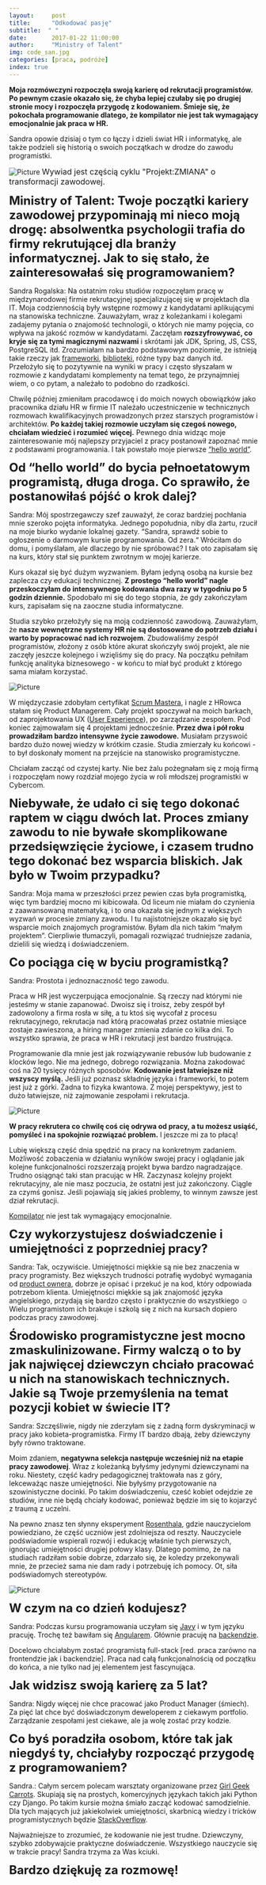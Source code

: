 ```yaml
---
layout:     post
title:      "Odkodować pasję"
subtitle:  " "
date:       2017-01-22 11:00:00 
author:     "Ministry of Talent"
img: code_san.jpg
categories: [praca, podróże]
index: true
---
```

<b> Moja rozmówczyni rozpoczęła swoją karierę od rekrutacji programistów. 
Po pewnym czasie okazało się, że chyba lepiej czułaby się po drugiej stronie mocy i rozpoczęła przygodę z kodowaniem.
Śmieje się, że pokochała programowanie dlatego, że kompilator nie jest tak wymagający emocjonalnie jak praca w HR. </b>

Sandra opowie dzisiaj o tym co łączy i dzieli świat HR i informatykę, ale także podzieli się historią o swoich początkach w drodze do zawodu programistki.



<img src="/images/code_san.jpg" class="img-responsive" alt="Picture"> <font size="3">Wywiad jest częścią cyklu "Projekt:ZMIANA" o transformacji zawodowej.</font>

<b><font size="5,5">Ministry of Talent: Twoje początki kariery zawodowej przypominają mi nieco moją drogę: absolwentka psychologii trafia do firmy rekrutującej dla branży informatycznej. Jak to się stało, że zainteresowałaś się programowaniem?</font></b>

Sandra Rogalska: Na ostatnim roku studiów rozpoczęłam pracę w międzynarodowej firmie rekrutacyjnej specjalizującej się w projektach dla IT. Moja codziennością były wstępne rozmowy z kandydatami aplikującymi na stanowiska techniczne. Zauważyłam, wraz z koleżankami i kolegami zadajemy pytania o znajomość technologii, o których nie mamy pojęcia, co wpływa na jakość rozmów w kandydatami. Zaczęłam <b>rozszyfrowywać, co kryje się za tymi magicznymi nazwami</b> i skrótami jak JDK, Spring, JS, CSS, PostgreSQL itd. Zrozumiałam na bardzo podstawowym poziomie, że istnieją takie rzeczy jak <a href="https://pl.wikipedia.org/wiki/Framework" target="_blank">frameworki</a>, <a href="https://pl.wikipedia.org/wiki/Biblioteka_programistyczna" target="_blank">biblioteki</a>, różne typy baz danych itd. Przełożyło się to pozytywnie na wyniki w pracy i często słyszałam w rozmowie z kandydatami komplementy na temat tego, że przynajmniej wiem, o co pytam, a należało to podobno do rzadkości.


Chwilę później zmieniłam pracodawcę i do moich nowych obowiązków jako pracownika działu HR w firmie IT należało uczestniczenie w technicznych rozmowach kwalifikacyjnych prowadzonych przez starszych programistów i architektów. <b>Po każdej takiej rozmowie uczyłam się czegoś nowego, chciałam wiedzieć i rozumieć więcej.</b> 
Pewnego dnia widząc moje zainteresowanie mój najlepszy przyjaciel z pracy postanowił zapoznać mnie z podstawami programowania. I tak powstało moje pierwsze <a href="https://pl.wikipedia.org/wiki/Hello_world" target="_blank">“hello world”</a>. 


<b><font size="5,5">Od “hello world” do bycia pełnoetatowym programistą, długa droga. Co sprawiło, że postanowiłaś pójść o krok dalej?</font></b>


Sandra: Mój spostrzegawczy szef zauważył, że coraz bardziej pochłania mnie szeroko pojęta informatyka. Jednego popołudnia, niby dla żartu, rzucił na moje biurko wydanie lokalnej gazety. “Sandra,  sprawdź sobie to ogłoszenie o  darmowym kursie programowania. Od zera.“ Wróciłam do domu, i pomyślałam, ale dlaczego by nie spróbować? I tak oto zapisałam się na kurs, który stał się punktem zwrotnym w mojej karierze.   


Kurs okazał się być dużym wyzwaniem. Byłam jedyną osobą na kursie bez zaplecza czy edukacji technicznej.  <b>Z prostego “hello world” nagle przeskoczyłam do intensywnego kodowania dwa razy w tygodniu po 5 godzin dziennie.</b> Spodobało mi się do tego stopnia, że gdy zakończyłam kurs, zapisałam się na zaoczne studia informatyczne. 

Studia szybko przełożyły się na moją codzienność zawodową.  Zauważyłam, że <b>nasze wewnętrzne systemy HR nie są dostosowane do potrzeb działu i warto by popracować nad ich rozwojem</b>. Zbudowaliśmy zespół programistów, złożony z osób które akurat skończyły swój projekt, ale nie zaczęły jeszcze kolejnego i wzięliśmy się do pracy. Na początku pełniłam funkcję analityka biznesowego - w końcu to miał być produkt z którego sama miałam korzystać.  

<img src="/images/rsz_process.jpg" class="img-responsive" alt="Picture">


W międzyczasie zdobyłam certyfikat <a href="https://pl.wikipedia.org/wiki/Scrum" target="_blank">Scrum Mastera</a>, i nagle z HRowca stałam się Product Managerem. Cały projekt spoczywał na moich barkach, od zaprojektowania UX (<a href="https://pl.wikipedia.org/wiki/User_experience" target="_blank">User Experience</a>), po zarządzanie zespołem. Pod koniec zajmowałam się 4 projektami jednocześnie. <b>Przez dwa i pół roku prowadziłam bardzo intensywne życie zawodowe.</b> Musiałam przyswoić bardzo dużo nowej wiedzy w krótkim czasie. Studia zmierzały ku końcowi - to był doskonały moment na przejście na stanowisko programistyczne.

Chciałam zacząć od czystej karty. Nie bez żalu pożegnałam się z moją firmą i rozpoczęłam nowy rozdział mojego życia w roli młodszej programistki w Cybercom. 



<b><font size="5,5">Niebywałe, że udało ci się tego dokonać raptem w ciągu dwóch lat. Proces zmiany zawodu to nie bywałe skomplikowane przedsięwzięcie życiowe, i czasem trudno tego dokonać bez wsparcia bliskich. Jak było w Twoim przypadku?</font></b>

Sandra: Moja mama w przeszłości przez pewien czas była programistką, więc tym bardziej mocno mi kibicowała.
Od liceum nie miałam do czynienia z zaawansowaną matematyką, i to ona okazała się jednym z większych wyzwań w procesie zmiany zawodu. I tu najistotniejsze okazało się być wsparcie moich znajomych programistów. Byłam dla nich takim “małym projektem”. Cierpliwie tłumaczyli, pomagali rozwiązać trudniejsze zadania, dzielili się wiedzą i doświadczeniem. 


<b><font size="5,5">Co pociąga cię w byciu programistką?</font></b>

Sandra: Prostota i jednoznaczność tego zawodu. 

Praca w HR jest wyczerpująca emocjonalnie. Są rzeczy nad którymi nie jesteśmy w stanie zapanować. Dwoisz się i troisz, żeby zespół był zadowolony a firma rosła w siłę, a tu ktoś się wycofał z procesu rekrutacyjnego, rekrutacja nad którą pracowałaś przez ostatnie miesiące zostaje zawieszona, a hiring manager zmienia zdanie co kilka dni. To wszystko sprawia, że praca w HR i rekrutacji jest bardzo frustrująca. 

Programowanie dla mnie jest jak rozwiązywanie rebusów lub budowanie z klocków lego. Nie ma jednego, dobrego rozwiązania. Można zakodować coś na 20 tysięcy różnych sposobów. 
<b>Kodowanie jest łatwiejsze niż wszyscy myślą.</b> Jeśli już poznasz składnię języka i frameworki, to potem jest już z górki. Żadna to fizyka kwantowa. 
Z mojej perspektywy, jest to dużo łatwiejsze, niż zajmowanie zespołami i rekrutacja. 


<img src="/images/rsz_san_laptop.jpg" class="img-responsive" alt="Picture">


<b>W pracy rekrutera co chwilę coś cię odrywa od pracy, a tu możesz usiąść, pomyśleć i na spokojnie rozwiązać problem.</b> I jeszcze mi za to płacą!

Lubię większą część dnia spędzić na pracy na konkretnym zadaniem. Możliwość zobaczenia w działaniu wyników swojej pracy i oglądanie jak kolejne funkcjonalności rozszerzają projekt bywa bardzo nagradzające. Trudno osiągnąć taki stan pracując w HR. Zaczynasz kolejny projekt rekrutacyjny, ale nie masz poczucia, że ostatni jest już zakończony. Ciągle za czymś gonisz. Jeśli pojawiają się jakieś problemy, to winnym zawsze jest dział rekrutacji. 

<a href="https://pl.wikipedia.org/wiki/Kompilator" target="_blank">Kompilator</a> nie jest tak wymagający emocjonalnie. 

<b><font size="5,5">Czy wykorzystujesz doświadczenie i umiejętności z poprzedniej pracy?</font></b>


Sandra: Tak, oczywiście. Umiejętności miękkie są nie bez znaczenia w pracy programisty. Bez większych trudności potrafię wydobyć wymagania od <a href="http://scrum-master.pl/product-owner-czy-pelniacy-obowiazki/" target="_blank">product ownera</a>, dobrze je opisać i przekuć je na kod, który odpowiada potrzebom klienta. Umiejętności miękkie są jak znajomość języka angielskiego, przydają się bardzo często i praktycznie do wszystkiego ☺  Wielu programistom ich brakuje i szkolą się z nich na kursach dopiero podczas pracy zawodowej. 


<b><font size="5,5">Środowisko programistyczne jest mocno zmaskulinizowane. Firmy walczą o to by jak najwięcej dziewczyn chciało pracować u nich na stanowiskach technicznych. Jakie są Twoje przemyślenia na temat pozycji kobiet w świecie IT? </font></b>


Sandra: Szczęśliwie, nigdy nie zderzyłam się z żadną form dyskryminacji w pracy jako kobieta-programistka.  Firmy IT bardzo dbają, żeby dziewczyny były równo traktowane.

Moim zdaniem, <b>negatywna selekcja następuje wcześniej niż na etapie pracy zawodowej</b>. Wraz z koleżanką byłyśmy jedynymi dziewczynami na roku. Niestety, część kadry pedagogicznej traktowała nas z góry, lekceważąc nasze umiejętności. Nie byłyśmy przygotowanie na szowinistyczne docinki. Po takim doświadczeniu, cześć kobiet odejdzie ze studiów, inne nie będą chciały kodować, ponieważ będzie im się to kojarzyć z traumą z uczelni.

Na pewno znasz ten słynny eksperyment <a href="https://pl.wikipedia.org/wiki/Efekt_Pigmaliona" target="_blank">Rosenthala</a>, gdzie nauczycielom powiedziano, że część uczniów jest zdolniejsza od reszty. Nauczyciele podświadomie wspierali rozwój i edukację właśnie tych pierwszych, ignorując umiejętności drugiej połowy klasy. Dlatego pomimo, że na studiach radziłam sobie dobrze, zdarzało się, że koledzy przekonywali mnie, że przecież sama nie dam rady i potrzebuję ich pomocy. Ot, siła podświadomych stereotypów.

<img src="/images/rsz_san_code.jpg" class="img-responsive" alt="Picture">


<b><font size="5,5">W czym na co dzień kodujesz?</font></b>

Sandra: Podczas kursu programowania uczyłam się <a href="https://pl.wikipedia.org/wiki/Java" target="_blank">Javy</a> i w tym języku pracuję. Trochę też bawiłam się <a href="https://pl.wikipedia.org/wiki/AngularJS" target="_blank">Angularem</a>. Głównie pracuję na <a href="https://pl.wikipedia.org/wiki/Front-end_i_back-end" target="_blank">backendzie</a>. 

Docelowo chciałabym zostać programistą full-stack [red. praca zarówno na frontendzie jak i backendzie]. Praca nad całą funkcjonalnością od początku do końca, a nie tylko nad jej elementem jest fascynująca. 


<b><font size="5,5">Jak widzisz swoją karierę za 5 lat?</font></b>



Sandra: Nigdy więcej nie chce pracować jako Product Manager (śmiech). Za pięć lat chce być doświadczonym deweloperem z ciekawym portfolio.  Zarządzanie zespołami jest ciekawe, ale ja wolę zostać przy kodzie. 


<b><font size="5,5">Co byś poradziła osobom, które tak jak niegdyś ty, chciałyby rozpocząć przygodę z programowaniem?</font></b>



Sandra.: Całym sercem polecam warsztaty organizowane przez <a href="http://geekgirlscarrots.org/" target="_blank">Girl Geek Carrots</a>. 
Skupiają się na prostych, komercyjnych językach takich jaki Python czy Django. Po takim kursie można śmiało zacząć kodować samodzielnie.  Dla tych mających już jakiekolwiek umiejętności, skarbnicą wiedzy i tricków programistycznych będzie <a href="http://stackoverflow.com/" target="_blank">StackOverflow</a>.


Najważniejsze to zrozumieć, że kodowanie nie jest trudne. Dziewczyny, szybko zdobywajcie praktyczne doświadczenie. Wszystkiego nauczycie się w trakcie pracy!
Sandra trzyma za Was kciuki.


<b><font size="5,5"> Bardzo dziękuję za rozmowę! </font></b>


